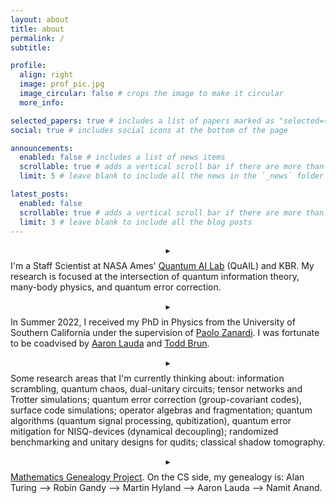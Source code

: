```yaml
---
layout: about
title: about
permalink: /
subtitle: 

profile:
  align: right
  image: prof_pic.jpg
  image_circular: false # crops the image to make it circular
  more_info:

selected_papers: true # includes a list of papers marked as "selected={true}"
social: true # includes social icons at the bottom of the page

announcements:
  enabled: false # includes a list of news items
  scrollable: true # adds a vertical scroll bar if there are more than 3 news items
  limit: 5 # leave blank to include all the news in the `_news` folder

latest_posts:
  enabled: false
  scrollable: true # adds a vertical scroll bar if there are more than 3 new posts items
  limit: 3 # leave blank to include all the blog posts
---
```


$$\blacktriangleright$$ I'm a Staff Scientist at NASA Ames' [Quantum AI Lab](https://www.nasa.gov/content/nasa-quantum-artificial-intelligence-laboratory-quail) (QuAIL) and KBR. My research is focused at the intersection of quantum information theory, many-body physics, and quantum error correction.

$$\blacktriangleright$$ In Summer 2022, I received my PhD in Physics from the University of Southern California under the supervision of [Paolo Zanardi](https://dornsife.usc.edu/profile/paolo-zanardi/). I was fortunate to be coadvised by [Aaron Lauda](https://sites.google.com/view/lauda-home/home) and [Todd Brun](https://sites.usc.edu/tbrun/). 

<!-- Before that, I received my Integrated Master of Science (BS-MS) in Physics from the National Institute of Science Education and Research, Bhubaneswar. -->

$$\blacktriangleright$$ Some research areas that I'm currently thinking about: information scrambling, quantum chaos, dual-unitary circuits; tensor networks and Trotter simulations; quantum error correction (group-covariant codes), surface code simulations; operator algebras and fragmentation; quantum algorithms (quantum signal processing, qubitization), quantum error mitigation for NISQ-devices (dynamical decoupling); randomized benchmarking and unitary designs for qudits; classical shadow tomography.

$$\blacktriangleright$$ [Mathematics Genealogy Project](https://www.mathgenealogy.org/id.php?id=293966). On the CS side, my genealogy is: Alan Turing --> Robin Gandy --> Martin Hyland --> Aaron Lauda --> Namit Anand.